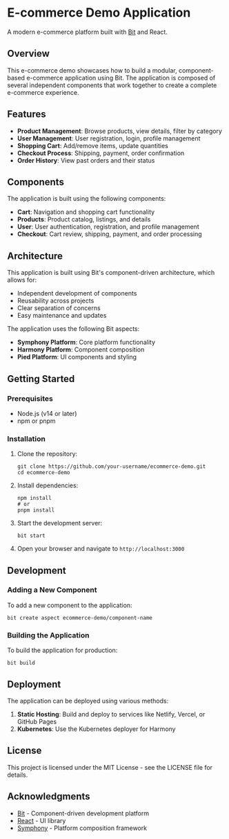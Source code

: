 # E-commerce Demo Application

A modern e-commerce platform built with [Bit](https://bit.dev) and React.

## Overview

This e-commerce demo showcases how to build a modular, component-based e-commerce application using Bit. The application is composed of several independent components that work together to create a complete e-commerce experience.

## Features

- **Product Management**: Browse products, view details, filter by category
- **User Management**: User registration, login, profile management
- **Shopping Cart**: Add/remove items, update quantities
- **Checkout Process**: Shipping, payment, order confirmation
- **Order History**: View past orders and their status

## Components

The application is built using the following components:

- **Cart**: Navigation and shopping cart functionality
- **Products**: Product catalog, listings, and details
- **User**: User authentication, registration, and profile management
- **Checkout**: Cart review, shipping, payment, and order processing

## Architecture

This application is built using Bit's component-driven architecture, which allows for:

- Independent development of components
- Reusability across projects
- Clear separation of concerns
- Easy maintenance and updates

The application uses the following Bit aspects:

- **Symphony Platform**: Core platform functionality
- **Harmony Platform**: Component composition
- **Pied Platform**: UI components and styling

## Getting Started

### Prerequisites

- Node.js (v14 or later)
- npm or pnpm

### Installation

1. Clone the repository:
   ```
   git clone https://github.com/your-username/ecommerce-demo.git
   cd ecommerce-demo
   ```

2. Install dependencies:
   ```
   npm install
   # or
   pnpm install
   ```

3. Start the development server:
   ```
   bit start
   ```

4. Open your browser and navigate to `http://localhost:3000`

## Development

### Adding a New Component

To add a new component to the application:

```
bit create aspect ecommerce-demo/component-name
```

### Building the Application

To build the application for production:

```
bit build
```

## Deployment

The application can be deployed using various methods:

1. **Static Hosting**: Build and deploy to services like Netlify, Vercel, or GitHub Pages
2. **Kubernetes**: Use the Kubernetes deployer for Harmony

## License

This project is licensed under the MIT License - see the LICENSE file for details.

## Acknowledgments

- [Bit](https://bit.dev) - Component-driven development platform
- [React](https://reactjs.org) - UI library
- [Symphony](https://bit.cloud/bitdev/symphony) - Platform composition framework
